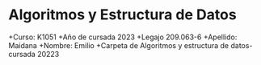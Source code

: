 # Algoritmos y Estructura de Datos
+Curso: K1051
+Año de cursada 2023
+Legajo 209.063-6
+Apellido: Maidana
+Nombre: Emilio
+Carpeta de Algoritmos y estructura de datos- cursada 20223
